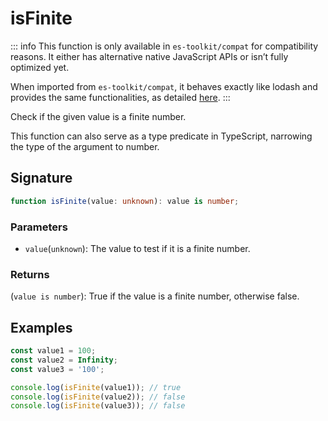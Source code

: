 # isFinite

::: info
This function is only available in `es-toolkit/compat` for compatibility reasons. It either has alternative native JavaScript APIs or isn’t fully optimized yet.

When imported from `es-toolkit/compat`, it behaves exactly like lodash and provides the same functionalities, as detailed [here](../../../compatibility.md).
:::

Check if the given value is a finite number.

This function can also serve as a type predicate in TypeScript, narrowing the type of the argument to number.

## Signature

```typescript
function isFinite(value: unknown): value is number;
```

### Parameters

- `value`(`unknown`): The value to test if it is a finite number.

### Returns

(`value is number`): True if the value is a finite number, otherwise false.

## Examples

```typescript
const value1 = 100;
const value2 = Infinity;
const value3 = '100';

console.log(isFinite(value1)); // true
console.log(isFinite(value2)); // false
console.log(isFinite(value3)); // false
```
